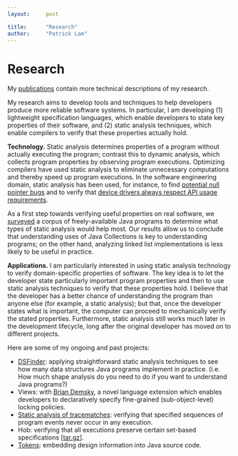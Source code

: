 ```yaml
---
layout:     post

title:      "Research"
author:     "Patrick Lam"
---
```


# Research

My <a href="/publications/">publications</a> contain
more technical descriptions of my research. 

<p> My research aims to develop tools and techniques to help
 developers produce more reliable software systems. In particular,
 I am developing (1) lightweight specification languages, which enable
 developers to state key properties of their software, and (2) static
 analysis techniques, which enable compilers to verify that these properties
 actually hold.</p>

<p> <strong>Technology.</strong> Static analysis determines properties
of a program without actually executing the program; contrast this to
dynamic analysis, which collects program properties by observing
program executions. Optimizing compilers have used static analysis to
eliminate unnecessary computations and thereby speed up program
executions. In the software engineering domain, static analysis has
been used, for instance, to find
<a href="http://findbugs.cs.umd.edu/papers/MoreNullPointerBugs07.pdf">potential
null pointer bugs</a> and to verify
that <a href="http://research.microsoft.com/SLAM/">device drivers
always respect API usage requirements</a>.</p>

<p>As a first step towards verifying useful properties on real
software, we <a href="/dsfinder/">surveyed</a> a corpus of
freely-available Java programs to determine what types of static
analysis would help most. Our results allow us to conclude that
understanding uses of Java Collections is key to understanding
programs; on the other hand, analyzing linked list implementations is
less likely to be useful in practice.</p>

<p> <strong>Applications.</strong> I am particularly interested in
using static analysis technology to verify domain-specific properties
of software. The key idea is to let the developer state particularly
important program properties and then to use static analysis techniques
to verify that these properties hold. I believe that the developer has a 
better chance of understanding the program than anyone else (for
example, a static analysis); but that, once the developer states
what is important, the computer can proceed to mechanically verify the stated
properties. Furthermore, static analysis still works much later in 
the development lifecycle, long after the original developer has moved
on to different projects.</p>

<p> Here are some of my ongoing and past projects: </p>

<ul>
<li> <a href="/dsfinder/">DSFinder</a>: applying straightforward static analysis techniques to see how many data structures Java programs implement in practice. (i.e. How much shape analysis do you need to do if you want to understand Java programs?)</li>
<li> Views: with <a href="http://demsky.eecs.uci.edu">Brian Demsky</a>, a novel language extension which enables developers to declaratively specify fine-grained (sub-object-level) locking policies.
<li> <a href="/research/tracematch/">Static analysis of tracematches</a>: verifying that specified sequences of program events never occur in any execution.
<li> Hob: verifying that all executions preserve certain set-based specifications [<a href="/files/hob.tar.gz">tar.gz</a>].</li>
<li> <a href="/research/tokens/">Tokens</a>: embedding design information into Java source code.
</ul>
